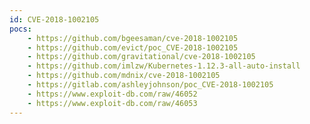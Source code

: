 ```yaml
---
id: CVE-2018-1002105
pocs:
    - https://github.com/bgeesaman/cve-2018-1002105
    - https://github.com/evict/poc_CVE-2018-1002105
    - https://github.com/gravitational/cve-2018-1002105
    - https://github.com/imlzw/Kubernetes-1.12.3-all-auto-install
    - https://github.com/mdnix/cve-2018-1002105
    - https://gitlab.com/ashleyjohnson/poc_CVE-2018-1002105
    - https://www.exploit-db.com/raw/46052
    - https://www.exploit-db.com/raw/46053
---
```

